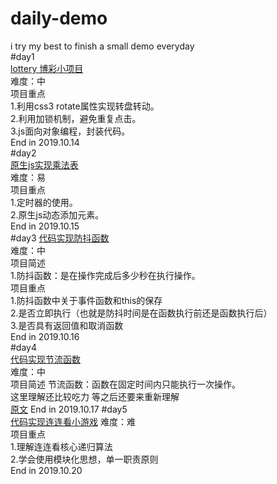 
# daily-demo
i try my best to finish a small demo everyday  
 #day1  
  [lottery 博彩小项目](https://github.com/ziyunting/daily-demo/tree/master/day1%20lottery)  
  难度：中  
  项目重点  
  1.利用css3 rotate属性实现转盘转动。  
  2.利用加锁机制，避免重复点击。  
  3.js面向对象编程，封装代码。  
  End in 2019.10.14  
  #day2  
  [原生js实现乘法表](https://github.com/ziyunting/daily-demo/tree/master/day2%20%E5%8E%9F%E7%94%9Fjs%E5%AE%9E%E7%8E%B0%E4%B9%9D%E4%B9%9D%E4%B9%98%E6%B3%95%E8%A1%A8)  
  难度：易  
  项目重点  
  1.定时器的使用。  
  2.原生js动态添加元素。  
  End in 2019.10.15  
  #day3
  [代码实现防抖函数](https://github.com/ziyunting/daily-demo/tree/master/day3%20%E5%AE%9E%E7%8E%B0%E9%98%B2%E6%8A%96%E5%87%BD%E6%95%B0)  
  难度：中  
  项目简述  
  1.防抖函数：是在操作完成后多少秒在执行操作。  
  项目重点  
  1.防抖函数中关于事件函数和this的保存  
  2.是否立即执行（也就是防抖时间是在函数执行前还是函数执行后）  
  3.是否具有返回值和取消函数  
  End in 2019.10.16  
  #day4  
  [代码实现节流函数]()  
  难度：中  
  项目简述
  节流函数：函数在固定时间内只能执行一次操作。  
  这里理解还比较吃力  等之后还要来重新理解  
  [原文](https://github.com/mqyqingfeng/Blog/issues/26)
  End in 2019.10.17
  #day5  
  [代码实现连连看小游戏]()
  难度：难  
  项目重点  
  1.理解连连看核心递归算法  
  2.学会使用模块化思想，单一职责原则  
  End in 2019.10.20